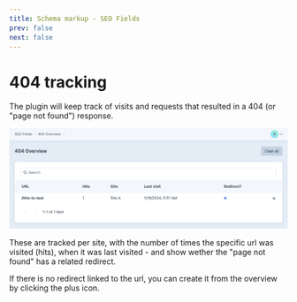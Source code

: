 ```yaml
---
title: Schema markup - SEO Fields
prev: false
next: false
---
```

 
# 404 tracking

The plugin will keep track of visits and requests that resulted in a 404 (or "page not found") response.

<img src="./images/notfound.png" alt="">

These are tracked per site, with the number of times the specific url was visited (hits), when it was last visited - and show wether the "page not found" has a related redirect.

If there is no redirect linked to the url, you can create it from the overview by clicking the plus icon.

